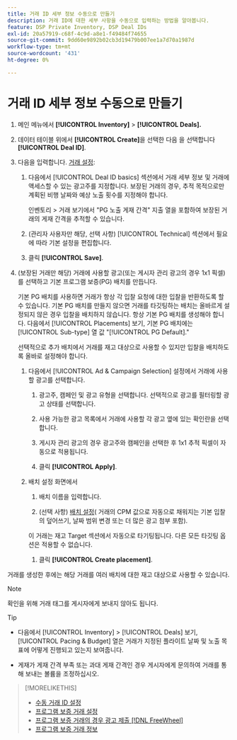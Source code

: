 ```yaml
---
title: 거래 ID 세부 정보 수동으로 만들기
description: 거래 ID에 대한 세부 사항을 수동으로 입력하는 방법을 알아봅니다.
feature: DSP Private Inventory, DSP Deal IDs
exl-id: 20a57919-c68f-4c9d-a8e1-f49484f74655
source-git-commit: 9dd60e9892b02cb3d19479b007ee1a7d70a1987d
workflow-type: tm+mt
source-wordcount: '431'
ht-degree: 0%

---
```


# 거래 ID 세부 정보 수동으로 만들기

1. 메인 메뉴에서 **[!UICONTROL Inventory]** > **[!UICONTROL Deals].**

1. 데이터 테이블 위에서 **[!UICONTROL Create]**&#x200B;을 선택한 다음 을 선택합니다 **[!UICONTROL Deal ID]**.

1. 다음을 입력합니다. [거래 설정](deal-id-settings.md):

   1. 다음에서 [!UICONTROL Deal ID basics] 섹션에서 거래 세부 정보 및 거래에 액세스할 수 있는 광고주를 지정합니다. 보장된 거래의 경우, 추적 목적으로만 계획된 비행 날짜와 예상 노출 횟수를 지정해야 합니다.

      인벤토리 > 거래 보기에서 &quot;PG 노출 게재 간격&quot; 지출 열을 포함하여 보장된 거래의 게재 간격을 추적할 수 있습니다.

   1. (관리자 사용자만 해당, 선택 사항) [!UICONTROL Technical] 섹션에서 필요에 따라 기본 설정을 편집합니다.

   1. 클릭 **[!UICONTROL Save]**.

1. (보장된 거래만 해당) 거래에 사용할 광고(또는 게시자 관리 광고의 경우 1x1 픽셀)를 선택하고 기본 프로그램 보증(PG) 배치를 만듭니다.

   기본 PG 배치를 사용하면 거래가 항상 각 입찰 요청에 대한 입찰을 반환하도록 할 수 있습니다. 기본 PG 배치를 만들지 않으면 거래를 타깃팅하는 배치는 올바르게 설정되지 않은 경우 입찰을 배치하지 않습니다. 항상 기본 PG 배치를 생성해야 합니다. 다음에서 [!UICONTROL Placements] 보기, 기본 PG 배치에는 [!UICONTROL Sub-type] 열 값 &quot;[!UICONTROL PG Default].&quot;

   선택적으로 추가 배치에서 거래를 재고 대상으로 사용할 수 있지만 입찰을 배치하도록 올바로 설정해야 합니다.

   1. 다음에서 [!UICONTROL Ad & Campaign Selection] 설정에서 거래에 사용할 광고를 선택합니다.

      1. 광고주, 캠페인 및 광고 유형을 선택합니다. 선택적으로 광고를 필터링할 광고 상태를 선택합니다.

      1. 사용 가능한 광고 목록에서 거래에 사용할 각 광고 옆에 있는 확인란을 선택합니다.

      1. 게시자 관리 광고의 경우 광고주와 캠페인을 선택한 후 1x1 추적 픽셀이 자동으로 적용됩니다.

      1. 클릭 **[!UICONTROL Apply]**.

   1. 배치 설정 화면에서

      1. 배치 이름을 입력합니다.

      1. (선택 사항) [배치 설정](/help/dsp/campaign-management/placements/placement-settings.md)( 거래의 CPM 값으로 자동으로 채워지는 기본 입찰의 덮어쓰기, 날짜 범위 변경 또는 더 많은 광고 첨부 포함).

      이 거래는 재고 Target 섹션에서 자동으로 타기팅됩니다. 다른 모든 타깃팅 옵션은 적용할 수 없습니다.

      1. 클릭 **[!UICONTROL Create placement]**.

거래를 생성한 후에는 해당 거래를 여러 배치에 대한 재고 대상으로 사용할 수 있습니다.

>[!NOTE]
>
> 확인을 위해 거래 태그를 게시자에게 보내지 않아도 됩니다.

>[!TIP]
>
>* 다음에서 [!UICONTROL Inventory] > [!UICONTROL Deals] 보기, [!UICONTROL Pacing & Budget] 열은 거래가 지정된 플라이트 날짜 및 노출 목표에 어떻게 진행되고 있는지 보여줍니다.
>
>* 게재가 게재 간격 부족 또는 과대 게재 간격인 경우 게시자에게 문의하여 거래를 통해 보내는 볼륨을 조정하십시오.

>[!MORELIKETHIS]
>
>* [수동 거래 ID 설정](deal-id-settings.md)
>* [프로그램 보증 거래 설정](programmatic-guaranteed-set-up.md)
>* [프로그램 보증 거래의 경우 광고 제출 [!DNL FreeWheel]](freewheel-submit.md)
>* [프로그램 보증 거래 정보](programmatic-guaranteed-about.md)
<!-- >* [Specify Placements and Ads for a Private Deal](deal-id-attach-placements.md)-->
